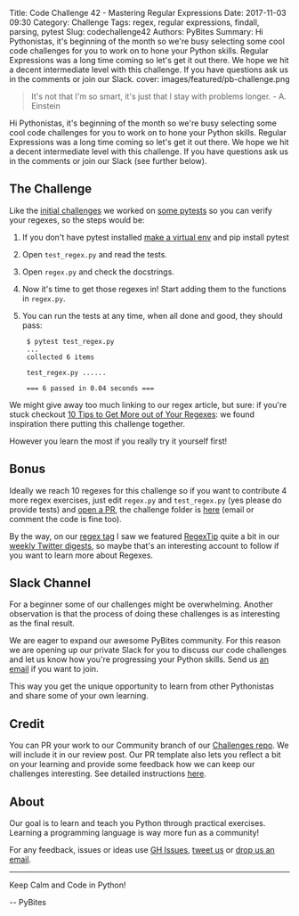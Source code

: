 Title: Code Challenge 42 - Mastering Regular Expressions
Date: 2017-11-03 09:30
Category: Challenge
Tags: regex, regular expressions, findall, parsing, pytest
Slug: codechallenge42
Authors: PyBites
Summary: Hi Pythonistas, it's beginning of the month so we're busy selecting some cool code challenges for you to work on to hone your Python skills. Regular Expressions was a long time coming so let's get it out there. We hope we hit a decent intermediate level with this challenge. If you have questions ask us in the comments or join our Slack.
cover: images/featured/pb-challenge.png

> It's not that I'm so smart, it's just that I stay with problems longer. - A. Einstein

Hi Pythonistas, it's beginning of the month so we're busy selecting some cool code challenges for you to work on to hone your Python skills. Regular Expressions was a long time coming so let's get it out there. We hope we hit a decent intermediate level with this challenge. If you have questions ask us in the comments or join our Slack (see further below).

## The Challenge

Like the [initial challenges](https://pybit.es/pages/challenges.html) we worked on [some pytests](https://pybit.es/pytest-book.html) so you can verify your regexes, so the steps would be:

1. If you don't have pytest installed [make a virtual env](https://pybit.es/the-beauty-of-virtualenv.html) and pip install pytest

2. Open `test_regex.py` and read the tests.

3. Open `regex.py` and check the docstrings. 

4. Now it's time to get those regexes in! Start adding them to the functions in `regex.py`. 

5. You can run the tests at any time, when all done and good, they should pass:

		$ pytest test_regex.py
		...
		collected 6 items

		test_regex.py ......

		=== 6 passed in 0.04 seconds ===

We might give away too much linking to our regex article, but sure: if you're stuck checkout [10 Tips to Get More out of Your Regexes](https://pybit.es/mastering-regex.html): we found inspiration there putting this challenge together.

However you learn the most if you really try it yourself first!

## Bonus

Ideally we reach 10 regexes for this challenge so if you want to  contribute 4 more regex exercises, just edit `regex.py` and `test_regex.py` (yes please do provide tests) and [open a PR](https://github.com/pybites/challenges), the challenge folder is [here](https://github.com/pybites/challenges/tree/master/42) (email or comment the code is fine too).

By the way, on our [regex tag](https://pybit.es/tag/regex.html) I saw we featured [RegexTip](https://twitter.com/RegexTip) quite a bit in our [weekly Twitter digests](https://pybit.es/pages/news.html), so maybe that's an interesting account to follow if you want to learn more about Regexes.

## Slack Channel

For a beginner some of our challenges might be overwhelming. Another observation is that the process of doing these challenges is as interesting as the final result.

We are eager to expand our awesome PyBites community. For this reason we are opening up our private Slack for you to discuss our code challenges and let us know how you're progressing your Python skills. Send us [an email](mailto:pybitesblog@gmail.com) if you want to join. 

This way you get the unique opportunity to learn from other Pythonistas and share some of your own learning.

## Credit

You can PR your work to our Community branch of our [Challenges repo](https://github.com/pybites/challenges). We will include it in our review post. Our PR template also lets you reflect a bit on your learning and provide some feedback how we can keep our challenges interesting. See detailed instructions [here](https://github.com/pybites/challenges/blob/master/INSTALL.md).

## About

Our goal is to learn and teach you Python through practical exercises. Learning a programming language is way more fun as a community!

For any feedback, issues or ideas use [GH Issues](https://github.com/pybites/challenges/issues), [tweet us](https://twitter.com/pybites) or [drop us an email](mailto:pybitesblog@gmail.com).

---

Keep Calm and Code in Python!

-- PyBites
